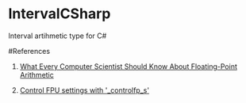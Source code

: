# IntervalCSharp
Interval artihmetic type for C#




#References

1. [What Every Computer Scientist Should Know About Floating-Point Arithmetic](https://docs.oracle.com/cd/E19957-01/806-3568/ncg_goldberg.html)

2. [Control FPU settings with '_controlfp_s'](https://learn.microsoft.com/en-us/cpp/c-runtime-library/reference/controlfp-s?view=msvc-170)